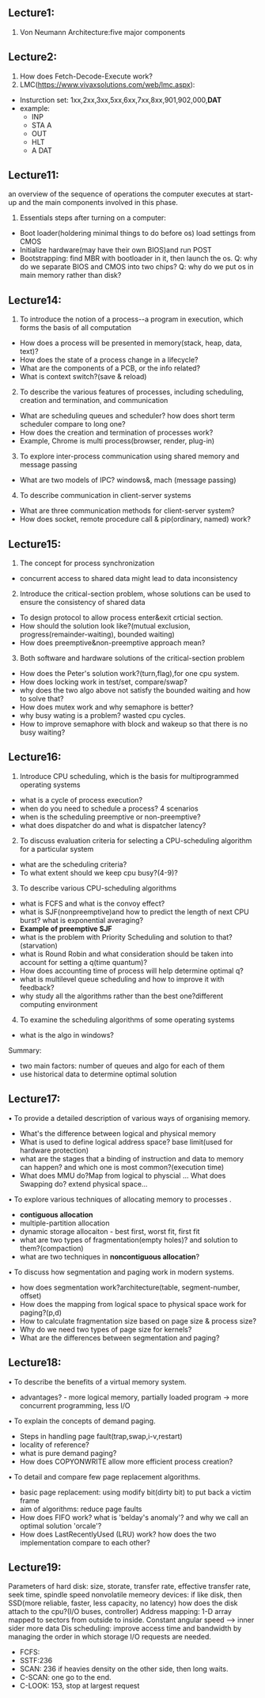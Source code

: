 ## Lecture1:
1. Von Neumann Architecture:five major components
## Lecture2:
1. How does Fetch-Decode-Execute work?
2. LMC(https://www.vivaxsolutions.com/web/lmc.aspx): 
- Insturction set: 1xx,2xx,3xx,5xx,6xx,7xx,8xx,901,902,000,**DAT**
- example:
    - INP
    - STA A
    - OUT
    - HLT
    - A    DAT

## Lecture11:
an overview of the sequence of operations the computer executes at start-up and the main components involved in this phase.
1. Essentials steps after turning on a computer:
- Boot loader(holdering minimal things to do before os) load settings from CMOS
- Initialize hardware(may have their own BIOS)and run POST
- Bootstrapping: find MBR with bootloader in it, then launch the os.
Q: why do we separate BIOS and CMOS into two chips?
Q: why do we put os in main memory rather than disk?



## Lecture14:
1. To introduce the notion of a process--a program in execution, which forms the basis of all computation
- How does a process will be presented in memory(stack, heap, data, text)?
- How does the state of a process change in a lifecycle?
- What are the components of a PCB, or the info related?
- What is context switch?(save & reload)
2. To describe the various features of processes, including scheduling, creation and termination, and communication
- What are scheduling queues and scheduler? how does short term scheduler compare to long one?
- How does the creation and termination of processes work?
- Example, Chrome is multi process(browser, render, plug-in)
3. To explore inter-process communication using shared memory and message passing
- What are two models of IPC? windows&, mach (message passing)
4. To describe communication in client-server systems
- What are three communication methods for client-server system?
- How does socket, remote procedure call & pip(ordinary, named) work?

## Lecture15:
1. The concept for process synchronization
- concurrent access to shared data might lead to data inconsistency
2. Introduce the critical-section problem, whose solutions can be used to ensure the consistency of shared data
- To design protocol to allow process enter&exit crticial section.
- How should the solution look like?(mutual exclusion, progress(remainder-waiting), bounded waiting)
- How does preemptive&non-preemptive approach mean?
3. Both software and hardware solutions of the critical-section problem
- How does the Peter's solution work?(turn,flag),for one cpu system. 
- How does locking work in test/set, compare/swap?
- why does the two algo above not satisfy the bounded waiting and how to solve that?
- How does mutex work and why semaphore is better?
- why busy wating is a problem? wasted cpu cycles.
- How to improve semaphore with block and wakeup so that there is no busy waiting?

## Lecture16:
1. Introduce CPU scheduling, which is the basis for multiprogrammed operating systems
- what is a cycle of process execution?
- when do you need to schedule a process? 4 scenarios
- when is the scheduling preemptive or non-preemptive?
- what does dispatcher do and what is dispatcher latency?
2. To discuss evaluation criteria for selecting a CPU-scheduling algorithm for a particular system
- what are the scheduling criteria?
- To what extent should we keep cpu busy?(4-9)?
3. To describe various CPU-scheduling algorithms
- what is FCFS and what is the convoy effect?
- what is SJF(nonpreemptive)and how to predict the length of next CPU burst? what is exponential averaging?
- **Example of preemptive SJF**
- what is the problem with Priority Scheduling and solution to that?(starvation)
- what is Round Robin and what consideration should be taken into account for setting a q(time quantum)?
- How does accounting time of process will help determine optimal q?
- what is multilevel queue scheduling and how to improve it with feedback?
- why study all the algorithms rather than the best one?different computing environment
4. To examine the scheduling algorithms of some operating systems
- what is the algo in windows?

Summary: 
- two main factors: number of queues and algo for each of them
- use historical data to determine optimal solution

## Lecture17:
• To provide a detailed description of various ways of organising memory.
- What's the difference between logical and physical memory
- What is used to define logical address space? base limit(used for hardware protection)
- what are the stages that a binding of instruction and data to memory can happen? and which one is most common?(execution time)
- What does MMU do?Map from logical to physcial ... What does Swapping do? extend physical space...

• To explore various techniques of allocating memory to processes .
- **contiguous allocation**
- multiple-partition allocation
- dynamic storage allocaiton - best first, worst fit, first fit
- what are two types of fragmentation(empty holes)? and solution to them?(compaction)
- what are two techniques in **noncontiguous allocation**?

• To discuss how segmentation and paging work in modern systems.
- how does segmentation work?architecture(table, segment-number, offset)
- How does the mapping from logical space to physical space work for paging?(p,d)
- How to calculate fragmentation size based on page size & process size?
- Why do we need two types of page size for kernels? 
- What are the differences between segmentation and paging?

## Lecture18:
• To describe the benefits of a virtual memory system.
- advantages? - more logical memory, partially loaded program -> more concurrent programming, less I/O

• To explain the concepts of demand paging.
- Steps in handling page fault(trap,swap,i-v,restart)
- locality of reference?
- what is pure demand paging?
- How does COPYONWRITE allow more efficient process creation?

• To detail and compare few page replacement algorithms.
- basic page replacement: using modify bit(dirty bit) to put back a victim frame
- aim of algorithms: reduce page faults
- How does FIFO work? what is 'belday's anomaly'? and why we call an optimal solution 'orcale'?
- How does LastRecentlyUsed (LRU) work? how does the two implementation compare to each other?

## Lecture19:
Parameters of hard disk: size, storate, transfer rate, effective transfer rate, seek time, spindle speed
nonvolatile memeory devices: if like disk, then SSD(more reliable, faster, less capacity, no latency)
how does the disk attach to the cpu?(I/O buses, controller)
Address mapping: 1-D array mapped to sectors from outside to inside. Constant angular speed --> inner sider more data
Dis scheduling: improve access time and bandwidth by managing the order in which storage I/O requests are needed.
- FCFS:
- SSTF:236
- SCAN: 236 if heavies density on the other side, then long waits.
- C-SCAN: one go to the end.
- C-LOOK: 153, stop at largest request

